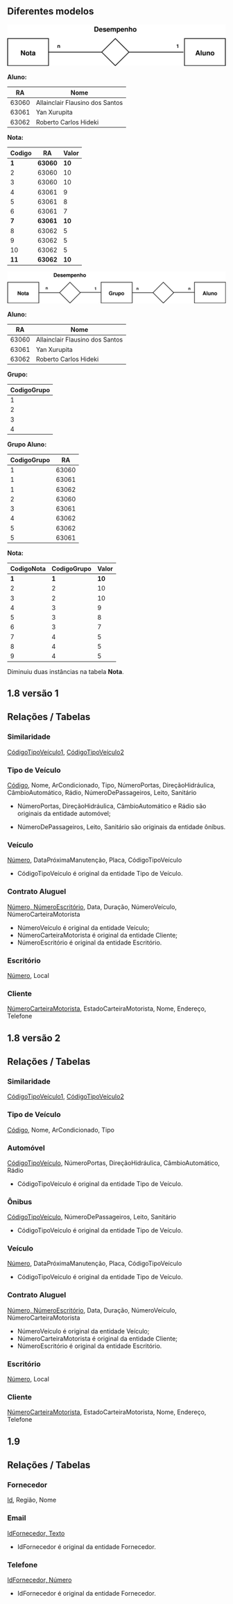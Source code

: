 ## Diferentes modelos

![er-aluno-nota](images/er-aluno-nota.svg)

**Aluno:**

|RA   |Nome                           |
|-----|-------------------------------|
|63060|Allainclair Flausino dos Santos|
|63061|Yan Xurupita                   |
|63062|Roberto Carlos Hideki          |

**Nota:**

|Codigo|RA       |Valor |
|------|---------|------|
|**1** |**63060**|**10**|
|2     |63060    |10    |
|3     |63060    |10    |
|4     |63061    |9     |
|5     |63061    |8     |
|6     |63061    |7     |
|**7** |**63061**|**10**|
|8     |63062    |5     |
|9     |63062    |5     |
|10    |63062    |5     |
|**11**|**63062**|**10**|

![nota-grupo-aluno](images/nota-grupo-aluno.svg)

**Aluno:**

|RA   |Nome                           |
|-----|-------------------------------|
|63060|Allainclair Flausino dos Santos|
|63061|Yan Xurupita                   |
|63062|Roberto Carlos Hideki          |


**Grupo:**

|CodigoGrupo|
|-----------|
|1          |
|2          |
|3          |
|4          |

**Grupo Aluno:**

|CodigoGrupo|RA   |
|-----------|-----|
|1          |63060|
|1          |63061|
|1          |63062|
|2          |63060|
|3          |63061|
|4          |63062|
|5          |63062|
|5          |63061|

**Nota:**

|CodigoNota|CodigoGrupo|Valor |
|----------|-----------|------|
|**1**     |**1**      |**10**|
|2         |2          |10    |
|3         |2          |10    |
|4         |3          |9     |
|5         |3          |8     |
|6         |3          |7     |
|7         |4          |5     |
|8         |4          |5     |
|9         |4          |5     |

Diminuiu duas instâncias na tabela **Nota**.

## 1.8 versão 1

## Relações / Tabelas

### Similaridade

<u>CódigoTipoVeículo1</u>, <u>CódigoTipoVeículo2</u>

### Tipo de Veículo

<u>Código</u>, Nome, ArCondicionado, Tipo, NúmeroPortas, DireçãoHidráulica, CâmbioAutomático, Rádio, NúmeroDePassageiros, Leito, Sanitário

* NúmeroPortas, DireçãoHidráulica, CâmbioAutomático e Rádio são originais da entidade automóvel;

* NúmeroDePassageiros, Leito, Sanitário são originais da entidade ônibus.

### Veículo

<u>Número</u>, DataPróximaManutenção, Placa, CódigoTipoVeículo

* CódigoTipoVeículo é original da entidade Tipo de Veículo.

### Contrato Aluguel

<u>Número, NúmeroEscritório</u>, Data, Duração, NúmeroVeículo,  
NúmeroCarteiraMotorista

* NúmeroVeículo é original da entidade Veículo;
* NúmeroCarteiraMotorista é original da entidade Cliente;
* NúmeroEscritório é original da entidade Escritório.

### Escritório

<u>Número</u>, Local

### Cliente

<u>NúmeroCarteiraMotorista</u>, EstadoCarteiraMotorista, Nome, Endereço,
Telefone

## 1.8 versão 2

## Relações / Tabelas

### Similaridade

<u>CódigoTipoVeículo1</u>, <u>CódigoTipoVeículo2</u>

### Tipo de Veículo

<u>Código</u>, Nome, ArCondicionado, Tipo

### Automóvel

<u>CódigoTipoVeículo</u>, NúmeroPortas, DireçãoHidráulica, CâmbioAutomático, Rádio

* CódigoTipoVeículo é original da entidade Tipo de Veículo.

### Ônibus

<u>CódigoTipoVeículo</u>, NúmeroDePassageiros, Leito, Sanitário

* CódigoTipoVeículo é original da entidade Tipo de Veículo.

### Veículo

<u>Número</u>, DataPróximaManutenção, Placa, CódigoTipoVeículo

* CódigoTipoVeículo é original da entidade Tipo de Veículo.

### Contrato Aluguel

<u>Número, NúmeroEscritório</u>, Data, Duração, NúmeroVeículo,  
NúmeroCarteiraMotorista

* NúmeroVeículo é original da entidade Veículo;
* NúmeroCarteiraMotorista é original da entidade Cliente;
* NúmeroEscritório é original da entidade Escritório.

### Escritório

<u>Número</u>, Local

### Cliente

<u>NúmeroCarteiraMotorista</u>, EstadoCarteiraMotorista, Nome, Endereço,
Telefone

## 1.9

## Relações / Tabelas

### Fornecedor

<u>Id</u>, Região, Nome

### Email

<u>IdFornecedor, Texto</u>

* IdFornecedor é original da entidade Fornecedor.

### Telefone

<u>IdFornecedor, Número</u>

* IdFornecedor é original da entidade Fornecedor.
